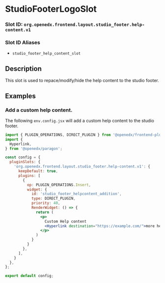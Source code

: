 # StudioFooterLogoSlot

### Slot ID: `org.openedx.frontend.layout.studio_footer.help-content.v1`

### Slot ID Aliases
* `studio_footer_help_content_slot`

## Description

This slot is used to repace/modify/hide the help content to the studio footer.

## Examples

### Add a custom help content.

The following `env.config.jsx` will add a custom help content to the studio footer.

```jsx
import { PLUGIN_OPERATIONS, DIRECT_PLUGIN } from '@openedx/frontend-plugin-framework';
import {
  Hyperlink,
} from '@openedx/paragon';

const config = {
  pluginSlots: {
    'org.openedx.frontend.layout.studio_footer.help-content.v1': {
      keepDefault: true,
      plugins: [
        {
          op: PLUGIN_OPERATIONS.Insert,
          widget: {
            id: 'studio_footer_helpcontent_addition',
            type: DIRECT_PLUGIN,
            priority: 40,
            RenderWidget: () => {
              return (
                <p> 
                  Custom Help content 
                  <Hyperlink destination="https://example.com/">more help</Hyperlink>
                </p>
              )
            }
          }
        },
      ],
    }
  },
};

export default config;
```
